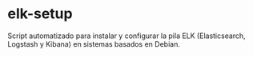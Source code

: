# elk-setup
Script automatizado para instalar y configurar la pila ELK (Elasticsearch, Logstash y Kibana) en sistemas basados en Debian.
